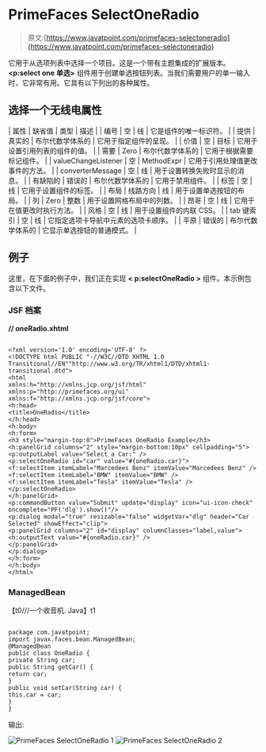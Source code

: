 # PrimeFaces SelectOneRadio

> 原文:[https://www.javatpoint.com/primefaces-selectoneradio](https://www.javatpoint.com/primefaces-selectoneradio)

它用于从选项列表中选择一个项目。这是一个带有主题集成的扩展版本。**<p:select one 单选>** 组件用于创建单选按钮列表。当我们需要用户的单一输入时，它非常有用。它具有以下列出的各种属性。

## 选择一个无线电属性

| 属性 | 缺省值 | 类型 | 描述 |
| 编号 | 空 | 线 | 它是组件的唯一标识符。 |
| 提供 | 真实的 | 布尔代数学体系的 | 它用于指定组件的呈现。 |
| 价值 | 空 | 目标 | 它用于设置引用列表的组件的值。 |
| 需要 | Zero | 布尔代数学体系的 | 它用于根据需要标记组件。 |
| valueChangeListener | 空 | MethodExpr | 它用于引用处理值更改事件的方法。 |
| converterMessage | 空 | 线 | 用于设置转换失败时显示的消息。 |
| 有缺陷的 | 错误的 | 布尔代数学体系的 | 它用于禁用组件。 |
| 标签 | 空 | 线 | 它用于设置组件的标签。 |
| 布局 | 线路方向 | 线 | 用于设置单选按钮的布局。 |
| 列 | Zero | 整数 | 用于设置网格布局中的列数。 |
| 昂哥 | 空 | 线 | 它用于在值更改时执行方法。 |
| 风格 | 空 | 线 | 用于设置组件的内联 CSS。 |
| tab 键索引 | 空 | 线 | 它指定选项卡导航中元素的选项卡顺序。 |
| 平原 | 错误的 | 布尔代数学体系的 | 它显示单选按钮的普通模式。 |

## 例子

这里，在下面的例子中，我们正在实现 **< p:selectOneRadio >** 组件。本示例包含以下文件。

### JSF 档案

**// oneRadio.xhtml**

```

<?xml version='1.0' encoding='UTF-8' ?>
<!DOCTYPE html PUBLIC "-//W3C//DTD XHTML 1.0 Transitional//EN""http://www.w3.org/TR/xhtml1/DTD/xhtml1-transitional.dtd">
<html 
xmlns:h="http://xmlns.jcp.org/jsf/html"
xmlns:p="http://primefaces.org/ui"
xmlns:f="http://xmlns.jcp.org/jsf/core">
<h:head>
<title>OneRadio</title>
</h:head>
<h:body>
<h:form>
<h3 style="margin-top:0">PrimeFaces OneRadio Example</h3>
<h:panelGrid columns="2" style="margin-bottom:10px" cellpadding="5">
<p:outputLabel value="Select a Car:" />
<p:selectOneRadio id="car" value="#{oneRadio.car}">
<f:selectItem itemLabel="Marcedees Benz" itemValue="Marcedees Benz" />
<f:selectItem itemLabel="BMW" itemValue="BMW" />
<f:selectItem itemLabel="Tesla" itemValue="Tesla" />
</p:selectOneRadio>
</h:panelGrid>
<p:commandButton value="Submit" update="display" icon="ui-icon-check" oncomplete="PF('dlg').show()"/>
<p:dialog modal="true" resizable="false" widgetVar="dlg" header="Car Selected" showEffect="clip">
<p:panelGrid columns="2" id="display" columnClasses="label,value">
<h:outputText value="#{oneRadio.car}" />
</p:panelGrid>
</p:dialog>
</h:form>
</h:body>
</html>

```

### ManagedBean

【t0///一个收音机. Java】t1

```

package com.javatpoint;
import javax.faces.bean.ManagedBean;
@ManagedBean
public class OneRadio {
private String car;
public String getCar() {
return car;
}
public void setCar(String car) {
this.car = car;
}
}

```

输出:

![PrimeFaces SelectOneRadio 1](../Images/7752063e79f1c3de5e13656b998715ba.png)
![PrimeFaces SelectOneRadio 2](../Images/3a4290166cd22324776ec127bd9d502e.png)